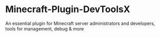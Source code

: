 # Minecraft-Plugin-DevToolsX
An essential plugin for Minecraft server administrators and developers, tools for management, debug &amp; more
